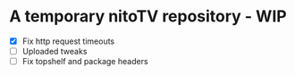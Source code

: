 # A temporary nitoTV repository - WIP
- [x] Fix http request timeouts
- [ ] Uploaded tweaks
- [ ] Fix topshelf and package headers
